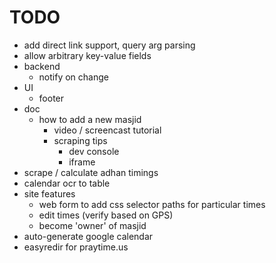 # TODO
- add direct link support, query arg parsing
- allow arbitrary key-value fields
- backend
  - notify on change
- UI
  - footer
- doc
  - how to add a new masjid
    - video / screencast tutorial
    - scraping tips
      - dev console
      - iframe
- scrape / calculate adhan timings
- calendar ocr to table
- site features
  - web form to add css selector paths for particular times
  - edit times (verify based on GPS)
  - become 'owner' of masjid
- auto-generate google calendar
- easyredir for praytime.us
